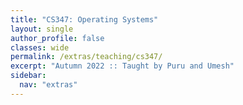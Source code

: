 ```yaml
---
title: "CS347: Operating Systems"
layout: single
author_profile: false
classes: wide
permalink: /extras/teaching/cs347/
excerpt: "Autumn 2022 :: Taught by Puru and Umesh"
sidebar:
  nav: "extras"
---
```

